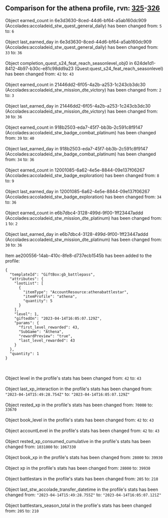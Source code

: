 ## Comparison for the athena profile, rvn: [325](https://github.com/PRO100KatYT/FortniteProfileRevisions/tree/main/profiles/athena/325%20athena.json)-[326](https://github.com/PRO100KatYT/FortniteProfileRevisions/tree/main/profiles/athena/326%20athena.json)

Object earned_count in 6e3d3630-8ced-44d6-bf64-a5ab160dc909 (Accolades:accoladeid_stw_quest_general_daily) has been changed from: `5` to: `6`
<br><br>
Object last_earned_day in 6e3d3630-8ced-44d6-bf64-a5ab160dc909 (Accolades:accoladeid_stw_quest_general_daily) has been changed from: `33` to: `36`
<br><br>
Object completion_quest_s24_feat_reach_seasonlevel_obj0 in 624de1d1-8412-4b97-b30c-e81c98dd9a23 (Quest:quest_s24_feat_reach_seasonlevel) has been changed from: `42` to: `43`
<br><br>
Object earned_count in 21446dd2-6f05-4a2b-a253-1c243cb3dc30 (Accolades:accoladeid_stw_mission_dte_victory) has been changed from: `2` to: `3`
<br><br>
Object last_earned_day in 21446dd2-6f05-4a2b-a253-1c243cb3dc30 (Accolades:accoladeid_stw_mission_dte_victory) has been changed from: `30` to: `36`
<br><br>
Object earned_count in 918b2503-eda7-45f7-bb3b-2c591c8f9147 (Accolades:accoladeid_stw_badge_combat_platinum) has been changed from: `39` to: `40`
<br><br>
Object last_earned_day in 918b2503-eda7-45f7-bb3b-2c591c8f9147 (Accolades:accoladeid_stw_badge_combat_platinum) has been changed from: `34` to: `36`
<br><br>
Object earned_count in 12001085-6a62-4e5e-8844-09e137f06267 (Accolades:accoladeid_stw_badge_exploration) has been changed from: `8` to: `9`
<br><br>
Object last_earned_day in 12001085-6a62-4e5e-8844-09e137f06267 (Accolades:accoladeid_stw_badge_exploration) has been changed from: `34` to: `36`
<br><br>
Object earned_count in e6b7dbc4-3128-499d-9f00-1ff23447addd (Accolades:accoladeid_stw_mission_dte_platinum) has been changed from: `1` to: `2`
<br><br>
Object last_earned_day in e6b7dbc4-3128-499d-9f00-1ff23447addd (Accolades:accoladeid_stw_mission_dte_platinum) has been changed from: `30` to: `36`
<br><br>
Item ae200556-14ab-410c-8fe8-d737ecb1545b has been added to the profile:

```
{
  "templateId": "GiftBox:gb_battlepass",
  "attributes": {
    "lootList": [
      {
        "itemType": "AccountResource:athenabattlestar",
        "itemProfile": "athena",
        "quantity": 5
      }
    ],
    "level": 1,
    "giftedOn": "2023-04-14T16:05:07.129Z",
    "params": {
      "first_level_rewarded": 43,
      "SubGame": "Athena",
      "rewardPreview": "true",
      "last_level_rewarded": 43
    }
  },
  "quantity": 1
}
```

<br><br>
Object level in the profile's stats has been changed from: `42` to: `43`
<br><br>
Object last_xp_interaction in the profile's stats has been changed from: `"2023-04-14T15:49:28.754Z"` to: `"2023-04-14T16:05:07.129Z"`
<br><br>
Object rested_xp in the profile's stats has been changed from: `70000` to: `33670`
<br><br>
Object book_level in the profile's stats has been changed from: `42` to: `43`
<br><br>
Object accountLevel in the profile's stats has been changed from: `42` to: `43`
<br><br>
Object rested_xp_consumed_cumulative in the profile's stats has been changed from: `1031000` to: `1067330`
<br><br>
Object book_xp in the profile's stats has been changed from: `28000` to: `39930`
<br><br>
Object xp in the profile's stats has been changed from: `28000` to: `39930`
<br><br>
Object battlestars in the profile's stats has been changed from: `205` to: `210`
<br><br>
Object last_stw_accolade_transfer_datetime in the profile's stats has been changed from: `"2023-04-14T15:49:28.755Z"` to: `"2023-04-14T16:05:07.121Z"`
<br><br>
Object battlestars_season_total in the profile's stats has been changed from: `205` to: `210`
<br><br>
